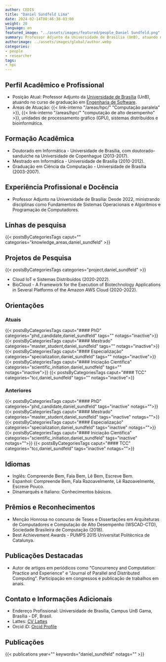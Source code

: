 ```yaml
---
author: CEDIS
title: "Daniel Sundfeld Lima"
date: 2024-02-14T00:46:38-03:00
weight: 20
language: en
featured_image: "../assets/images/featured/people_Daniel Sundfeld.png"
summary: Professor Adjunto da Universidade de Brasília (UnB), atuando no curso de graduação em Engenharia de Software.
authorimage: ../assets/images/global/author.webp
categories:
- people
- researcher
tags: 
- hpc
---
```

## Perfil Acadêmico e Profissional
- Posição Atual: Professor Adjunto da [Universidade de Brasília](https://www.unb.br/) (UnB), atuando no curso de graduação em [Engenharia de Software](http://software.unb.br/).
- Áreas de Atuação: {{< link-interno "/areas/hpc/" "Computação paralela" >}}, {{< link-interno "/areas/hpc/" "computação de alto desempenho" >}}, unidades de processamento gráfico (GPU), sistemas distribuídos e bioinformática​​.
## Formação Acadêmica
- Doutorado em Informática - Universidade de Brasília, com doutorado-sanduíche na Universidade de Copenhague (2013-2017).
- Mestrado em Informática - Universidade de Brasília (2010-2012).
- Graduação em Ciência da Computação - Universidade de Brasília (2003-2007)​​.
## Experiência Profissional e Docência
- Professor Adjunto na Universidade de Brasília: Desde 2022, ministrando disciplinas como Fundamentos de Sistemas Operacionais e Algoritmos e Programação de Computadores​​.
## Linhas de pesquisa
{{< postsByCategoriesTags caput="" categories="knowledge_areas,daniel_sundfeld" >}}
## Projetos de Pesquisa
{{< postsByCategoriesTags categories="project,daniel_sundfeld" >}}
- Cloud IoT e Sistemas Distribuídos (2020-2022).
- BioCloud - A Framework for the Execution of Biotechnology Applications in Several Platforms of the Amazon AWS Cloud (2020-2022)​​.
## Orientações
### Atuais
{{< postsByCategoriesTags caput="#### PhD" categories="phd_candidate,daniel_sundfeld" tags="" notags="inactive">}}
{{< postsByCategoriesTags caput="#### Mestrado" categories="master_student,daniel_sundfeld" tags="" notags="inactive">}}
{{< postsByCategoriesTags caput="#### Especializaçào" categories="specialization,daniel_sundfeld" tags="" notags="inactive">}}
{{< postsByCategoriesTags caput="#### Iniciação Científica" categories="scientific_initiation,daniel_sundfeld" tags="" notags="inactive">}}
{{< postsByCategoriesTags caput="#### TCC" categories="tcc,daniel_sundfeld" tags="" notags="inactive">}}

### Anteriores
{{< postsByCategoriesTags caput="#### PhD" categories="phd_candidate,daniel_sundfeld" tags="inactive" notags="">}}
{{< postsByCategoriesTags caput="#### Mestrado" categories="master_student,daniel_sundfeld" tags="inactive" notags="">}}
{{< postsByCategoriesTags caput="#### Especializaçào" categories="specialization,daniel_sundfeld" tags="inactive" notags="">}}
{{< postsByCategoriesTags caput="#### Iniciação Científica" categories="scientific_initiation,daniel_sundfeld" tags="inactive" notags="">}}
{{< postsByCategoriesTags caput="#### TCC" categories="tcc,daniel_sundfeld" tags="inactive" notags="">}}
## Idiomas
- Inglês: Compreende Bem, Fala Bem, Lê Bem, Escreve Bem.
- Espanhol: Compreende Bem, Fala Razoavelmente, Lê Razoavelmente, Escreve Pouco.
- Dinamarquês e Italiano: Conhecimentos básicos​​.
## Prêmios e Reconhecimentos
- Menção Honrosa no concurso de Teses e Dissertações em Arquiteturas de Computadores e Computação de Alto Desempenho (WSCAD-CTD), Sociedade Brasileira de Computação (2018).
- Best Achievement Awards - PUMPS 2015 Universitat Politècnica de Catalunya​​.
## Publicações Destacadas
- Autor de artigos em periódicos como "Concurrency and Computation: Practice and Experience" e "Journal of Parallel and Distributed Computing". Participação em congressos e publicação de trabalhos em anais​​.
## Contato e Informações Adicionais
- Endereço Profissional: Universidade de Brasília, Campus UnB Gama, Brasília - DF, Brasil.
- Lattes: [CV Lattes](http://lattes.cnpq.br/2619423058109475)
- Orcid iD: [Orcid Profile](https://orcid.org/0000-0002-5147-3698)

## Publicações
{{< publications year="" keywords="daniel_sundfeld" notags="" >}}

